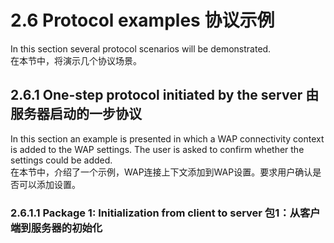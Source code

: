 # 2.6 Protocol examples 协议示例
In this section several protocol scenarios will be demonstrated.<br/>
在本节中，将演示几个协议场景。

## 2.6.1 One-step protocol initiated by the server 由服务器启动的一步协议
In this section an example is presented in which a WAP connectivity context is added to the WAP settings. The user is asked to confirm whether the settings could be added.<br/>
在本节中，介绍了一个示例，WAP连接上下文添加到WAP设置。要求用户确认是否可以添加设置。

### 2.6.1.1 Package 1: Initialization from client to server 包1：从客户端到服务器的初始化